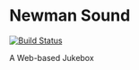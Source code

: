 # Newman Sound
[![Build Status](https://travis-ci.org/tnewman/newmansound.svg?branch=master)](https://travis-ci.org/tnewman/newmansound)

A Web-based Jukebox
